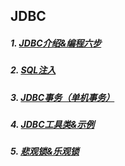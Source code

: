 ## JDBC

##### 1. [JDBC介绍&编程六步](https://github.com/camelliaxiaohua/JDBC/tree/master/src/com/jdbc/quickstart)
##### 2. [SQL注入](https://github.com/camelliaxiaohua/JDBC/tree/master/src/com/jdbc/userlogin)
##### 3. [JDBC事务（单机事务）](https://github.com/camelliaxiaohua/JDBC/tree/master/src/com/jdbc/transaction)
##### 4. [JDBC工具类&示例](https://github.com/camelliaxiaohua/JDBC/tree/master/src/com/jdbc/utils)
##### 5. [悲观锁&乐观锁](https://github.com/camelliaxiaohua/JDBC/tree/master/src/com/jdbc/rowlock)